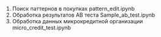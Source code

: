 1. Поиск паттернов в покупках pattern_edit.ipynb
2. Обработка результатов АВ теста Sample_ab_test.ipynb
3. Обработка данных микрокредитной организации micro_credit_test.ipynb
